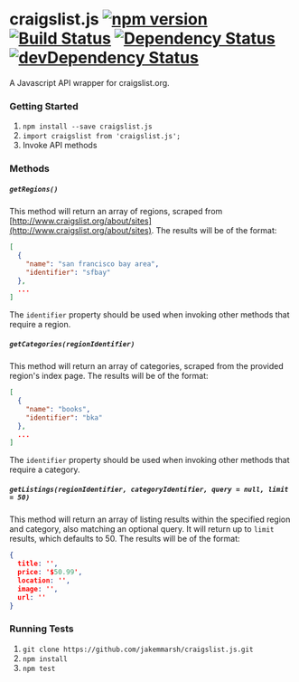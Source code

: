 # craigslist.js [![npm version](https://badge.fury.io/js/playback-queue.svg)](https://badge.fury.io/js/playback-queue) [![Build Status](https://travis-ci.org/jakemmarsh/craigslist.js.svg?branch=master)](https://travis-ci.org/jakemmarsh/craigslist.js) [![Dependency Status](https://david-dm.org/jakemmarsh/craigslist.js.svg)](https://david-dm.org/jakemmarsh/craigslist.js) [![devDependency Status](https://david-dm.org/jakemmarsh/craigslist.js/dev-status.svg)](https://david-dm.org/jakemmarsh/craigslist.js#info=devDependencies)
A Javascript API wrapper for craigslist.org.

### Getting Started

1. `npm install --save craigslist.js`
2. `import craigslist from 'craigslist.js';`
3. Invoke API methods

### Methods

##### `getRegions()`

This method will return an array of regions, scraped from [http://www.craigslist.org/about/sites](http://www.craigslist.org/about/sites). The results will be of the format:

```json
[
  {
    "name": "san francisco bay area",
    "identifier": "sfbay"
  },
  ...
]
```

The `identifier` property should be used when invoking other methods that require a region.

##### `getCategories(regionIdentifier)`

This method will return an array of categories, scraped from the provided region's index page. The results will be of the format:

```json
[
  {
    "name": "books",
    "identifier": "bka"
  },
  ...
]
```

The `identifier` property should be used when invoking other methods that require a category.

##### `getListings(regionIdentifier, categoryIdentifier, query = null, limit = 50)`

This method will return an array of listing results within the specified region and category, also matching an optional query. It will return up to `limit` results, which defaults to 50. The results will be of the format:

```json
{
  title: '',
  price: '$50.99',
  location: '',
  image: '',
  url: ''
}
```

### Running Tests

1. `git clone https://github.com/jakemmarsh/craigslist.js.git`
2. `npm install`
3. `npm test`
